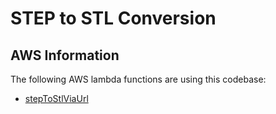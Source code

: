 # STEP to STL Conversion

## AWS Information

The following AWS lambda functions are using this codebase:

- [stepToStlViaUrl](https://us-west-2.console.aws.amazon.com/lambda/home?region=us-west-2#/functions/stepToStlViaUrl)
